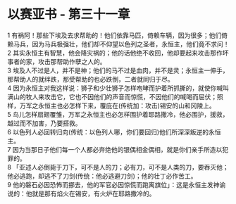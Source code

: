 # 以赛亚书 - 第三十一章
  
 1 有祸阿！那些下埃及去求帮助的！他们依靠马匹，倚赖车辆，因为很多；他们倚赖马兵，因为马兵极强壮，他们却不仰望以色列之圣者，永恒主，他们竟不求问！  
 2 其实永恒主有智慧，他会降灾祸的；他的话他绝不收回，他却要起来攻击那作坏事者的家，攻击那帮助作孽之人的。  
 3 埃及人不过是人，并不是神；他们的马不过是血肉，并不是灵；永恒主一伸手，那帮助人的就绊跌，那受帮助的也必跌倒，二者就同归于尽。  
 4 因为永恒主对我这样说：狮子和少壮狮子怎样咆哮而护着所抓撕的，就使你喊叫满山的牧人来攻击它，它也不因他们的声音而惊慌，不因他们的喊喝而屈伏；照样，万军之永恒主也必怎样下来，覆庇在(传统加：攻击)锡安的山和冈陵上。  
 5 鸟儿怎样扇翅覆雏，万军之永恒主也必怎样围护着耶路撒冷，他必围护，援救，越过而不加害，乃要搭救。  
 6 以色列人必回转归向(传统：以色列人哪，你们要回归)他们所深深叛逆的永恒主。  
 7 因为当那日子他们每一个人都必弃绝他的银偶相金偶相，就是你们亲手所造以犯罪的。  
 8 「亚述人必倒毙于刀下，可不是人的刀；必有刀，可不是人类的刀，要吞灭他；他必逃跑，却逃不了刀剑(传统：他必逃避刀剑)；他的壮丁必作苦工。  
 9 他的磐石必因恐怖而挪去，他的军官必因惊慌而跑离旗位」：这是永恒主发神谕说的：他就是那有焰火在锡安，有火炉在耶路撒冷的。